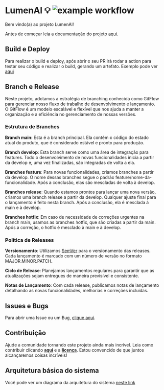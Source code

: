 # LumenAI 💡 ![example workflow](https://github.com/SamuelMolling/projeto-integrado/actions/workflows/go.yml/badge.svg)

Bem vindo(a) ao projeto LumenAI!

Antes de começar leia a documentação do projeto [aqui](https://github.com/samuelmolling/projeto-integrado/tree/main/docs/trab2_doc_projeto.html).

## Build e Deploy

Para realizar o build e deploy, após abrir o seu PR irá rodar a action para testar seu código e realizar o build, gerando um artefato. Exemplo pode ver [aqui](https://github.com/SamuelMolling/projeto-integrado/actions/runs/7040459590/job/19161414121)

## Branch e Release

Neste projeto, adotamos a estratégia de branching conhecida como GitFlow para gerenciar nosso fluxo de trabalho de desenvolvimento e lançamento. O GitFlow é um modelo escalável e flexível que nos ajuda a manter a organização e a eficiência no gerenciamento de nossas versões.

### Estrutura de Branches
**Branch main**: Esta é a branch principal. Ela contém o código do estado atual do produto, que é considerado estável e pronto para produção.

**Branch develop**: Esta branch serve como uma área de integração para features. Todo o desenvolvimento de novas funcionalidades inicia a partir da develop e, uma vez finalizadas, são integradas de volta a ela.

**Branches feature**: Para novas funcionalidades, criamos branches a partir da develop. O nome dessas branches segue o padrão feature/nome-da-funcionalidade. Após a conclusão, elas são mescladas de volta à develop.

**Branches release**: Quando estamos prontos para lançar uma nova versão, criamos uma branch release a partir da develop. Qualquer ajuste final para o lançamento é feito nesta branch. Após a conclusão, ela é mesclada à main e à develop.

**Branches hotfix**: Em caso de necessidade de correções urgentes na branch main, usamos as branches hotfix, que são criadas a partir da main. Após a correção, o hotfix é mesclado à main e à develop.

### Política de Releases

**Versionamento**: Utilizamos [SemVer](https://semver.org/) para o versionamento das releases. Cada lançamento é marcado com um número de versão no formato MAJOR.MINOR.PATCH.

**Ciclo de Release**: Planejamos lançamentos regulares para garantir que as atualizações sejam entregues de maneira previsível e consistente.

**Notas de Lançamento**: Com cada release, publicamos notas de lançamento detalhando as novas funcionalidades, melhorias e correções incluídas.


## Issues e Bugs

Para abrir uma Issue ou um Bug, [clique aqui](https://github.com/samuelmolling/projeto-integrado/issues/new).

## Contribuição

Ajude a comunidade tornando este projeto ainda mais incrível. Leia como contribuir clicando **[aqui](https://github.com/samuelmolling/projeto-integrado/tree/main/CONTRIBUTING.md)** e a **[licença](https://github.com/samuelmolling/projeto-integrado/tree/main/LICENSE.md)**. Estou convencido de que juntos alcançaremos coisas incríveis!

## Arquitetura básica do sistema

Você pode ver um diagrama da arquitetura do sistema [neste link](https://github.com/samuelmolling/projeto-integrado/tree/main/docs/images/aws_iot.png)

